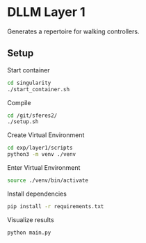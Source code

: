 # DLLM Layer 1
Generates a repertoire for walking controllers.

## Setup
Start container
```bash
cd singularity
./start_container.sh
```
Compile
```bash
cd /git/sferes2/
./setup.sh
```
Create Virtual Environment
```bash
cd exp/layer1/scripts
python3 -m venv ./venv
```
Enter Virtual Environment
```bash
source ./venv/bin/activate
```
Install dependencies
```bash
pip install -r requirements.txt
```
Visualize results
```bash
python main.py
```

